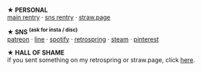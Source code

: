 <b>★ PERSONAL</b>
<br><a href="https://rentry.co/tenn">main rentry</a> · <a href="https://rentry.co/shape">sns rentry</a> · <a href="https://goatbed.straw.page/">straw.page</a>

<b>★ SNS <sup>(ask for insta / disc)</sup></b>
<br><a href="https://www.patreon.com/seongmin">patreon</a> · <a href="https://line.me/ti/p/kb4DfDQJJT">line</a> · <a href="https://open.spotify.com/user/hbh4739sxb5dmmz2nbq6ut6xn?si=f4ce52a69be2457e">spotify</a> · <a href="https://retrospring.net/@goatbed">retrospring</a> · <a href="https://steamcommunity.com/id/grilled_egg/">steam</a> · <a href="https://www.pinterest.jp/ktns24/">pinterest</a>

<b>★ HALL OF SHAME</b>
<br>if you sent something on my retrospring or straw.page, click <a href="https://rentry.co/nishikkun">here</a>.
